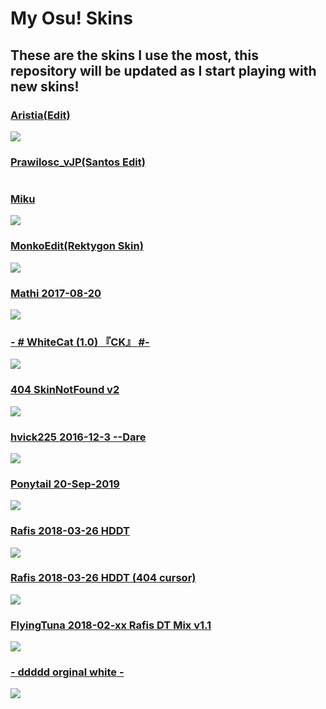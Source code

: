 # My Osu! Skins
## These are the skins I use the most, this repository will be updated as I start playing with new skins!

### [Aristia(Edit)](https://www.mediafire.com/file/wxh5t1xfa3kpncd/Aristia%28Edit%29.osk/file)
<img src="https://skins.osuck.net/uploads/posts/2019-02/1549355517_3.jpg">

### [Prawilosc_vJP(Santos Edit)](https://www.mediafire.com/file/5s7nfiq3pmsaicx/Prawilosc_vJP_%2528Santos_Edit%2529.osk/file)
<img src="">

### [Miku](https://www.mediafire.com/file/pb2jjjymthjtbma/Miku_16-9.osk/file)
<img src="https://i.imgur.com/qkm9kT2.jpg">

### [MonkoEdit(Rektygon Skin)](https://www.mediafire.com/file/xthnviquoptb313/MonkoEdit.osk/file)
<img src="https://i.imgur.com/ufbcmjo.jpg">

### [Mathi 2017-08-20](https://osuskins.net/skin/GZLYayC)
<img src="https://osuskins.net/screenshots/GZLYayC.jpg">

### [- # WhiteCat (1.0) 『CK』 #-](https://www.mediafire.com/file/6250ar1z1jq0aes/-_%2523_WhiteCat_%25281.0%2529_%25E3%2580%258ECK%25E3%2580%258F_%2523-.osk/file)
<img src="https://skins.osuck.net/uploads/posts/2019-11/1573897221_3.jpg">

### [404 SkinNotFound v2](https://www.mediafire.com/file/xntqi7ms52y2e61/404_SkinNotFound_v2.osk/file)
<img src="https://skins.osuck.net/uploads/posts/2018-11/1541395297_screenshot993.jpg">

### [hvick225 2016-12-3 --Dare](https://osuskins.net/skin/y7jun5I)
<img src="https://i.ytimg.com/vi/eIk4y4oNzi0/maxresdefault.jpg">

### [Ponytail 20-Sep-2019](http://www.mediafire.com/file/9dj37csmypxes6q/Ponytail+20-Sep-2019.osk/file)
<img src="https://skins.osuck.net/uploads/posts/2020-09/1601194613_screenshot9638.jpg">

### [Rafis 2018-03-26 HDDT](https://www.mediafire.com/file/phcsum9n4np44wh/Rafis_2018-03-26_HDDT.osk/file)
<img src="https://osuskins.net/screenshots/ekynLzX.jpg">

### [Rafis 2018-03-26 HDDT (404 cursor)](https://www.mediafire.com/file/64cglwyw8woq364/Rafis_2018-03-26_HDDT_%2528404_cursor%2529.osk/file)
<img src="https://skins.osuck.net/uploads/posts/2020-09/1601194193_screenshot9637.jpg">

### [FlyingTuna 2018-02-xx Rafis DT Mix v1.1](http://www.mediafire.com/file/5frr798172hcdft/FlyingTuna_2018-02-xx_Rafis_DT_Mix_v1.1.osk/file)
<img src="https://th.bing.com/th/id/R.c65a6d133d1d6602d3b49d8c4057ad3d?rik=jasPsDg%2b1Q6tNw&pid=ImgRaw&r=0">

### [- ddddd orginal white -](https://snowy.s-ul.eu/P3P7ZzNu)
<img src="https://osu.ppy.sh/ss/12697816">
